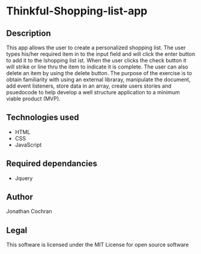 # Thinkful-Shopping-list-app
## Description 
This app allows the user to create a personalized shopping list.  The user types his/her required item in to the input field and will click the enter button to add it to the lshopping list ist.  When the user clicks the check button it will strike or line thru the item to indicate it is complete.  The user can also delete an item by using the delete button.  The purpose of the exercise is to obtain familiarity with using an external libraray, manipulate the document, add event listeners, store data in an array, create users stories and psuedocode to help develop a well structure application to a minimum viable product (MVP).   

## Technologies used 
- HTML
- CSS
- JavaScript 

## Required dependancies 
- Jquery

## Author 
Jonathan Cochran

## Legal 
This software is licensed under the MIT License for open source software